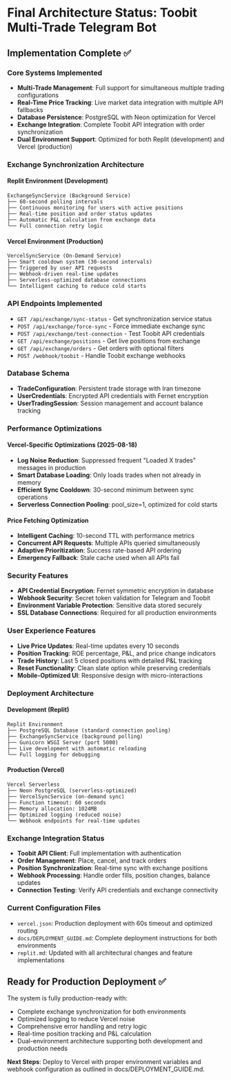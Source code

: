 # Final Architecture Status: Toobit Multi-Trade Telegram Bot

## Implementation Complete ✅

### Core Systems Implemented
- **Multi-Trade Management**: Full support for simultaneous multiple trading configurations
- **Real-Time Price Tracking**: Live market data integration with multiple API fallbacks
- **Database Persistence**: PostgreSQL with Neon optimization for Vercel
- **Exchange Integration**: Complete Toobit API integration with order synchronization
- **Dual Environment Support**: Optimized for both Replit (development) and Vercel (production)

### Exchange Synchronization Architecture

#### Replit Environment (Development)
```
ExchangeSyncService (Background Service)
├── 60-second polling intervals
├── Continuous monitoring for users with active positions
├── Real-time position and order status updates
├── Automatic P&L calculation from exchange data
└── Full connection retry logic
```

#### Vercel Environment (Production)
```
VercelSyncService (On-Demand Service)
├── Smart cooldown system (30-second intervals)
├── Triggered by user API requests
├── Webhook-driven real-time updates
├── Serverless-optimized database connections
└── Intelligent caching to reduce cold starts
```

### API Endpoints Implemented
- `GET /api/exchange/sync-status` - Get synchronization service status
- `POST /api/exchange/force-sync` - Force immediate exchange sync
- `POST /api/exchange/test-connection` - Test Toobit API credentials
- `GET /api/exchange/positions` - Get live positions from exchange
- `GET /api/exchange/orders` - Get orders with optional filters
- `POST /webhook/toobit` - Handle Toobit exchange webhooks

### Database Schema
- **TradeConfiguration**: Persistent trade storage with Iran timezone
- **UserCredentials**: Encrypted API credentials with Fernet encryption
- **UserTradingSession**: Session management and account balance tracking

### Performance Optimizations

#### Vercel-Specific Optimizations (2025-08-18)
- **Log Noise Reduction**: Suppressed frequent "Loaded X trades" messages in production
- **Smart Database Loading**: Only loads trades when not already in memory
- **Efficient Sync Cooldown**: 30-second minimum between sync operations
- **Serverless Connection Pooling**: pool_size=1, optimized for cold starts

#### Price Fetching Optimization
- **Intelligent Caching**: 10-second TTL with performance metrics
- **Concurrent API Requests**: Multiple APIs queried simultaneously
- **Adaptive Prioritization**: Success rate-based API ordering
- **Emergency Fallback**: Stale cache used when all APIs fail

### Security Features
- **API Credential Encryption**: Fernet symmetric encryption in database
- **Webhook Security**: Secret token validation for Telegram and Toobit
- **Environment Variable Protection**: Sensitive data stored securely
- **SSL Database Connections**: Required for all production environments

### User Experience Features
- **Live Price Updates**: Real-time updates every 10 seconds
- **Position Tracking**: ROE percentage, P&L, and price change indicators
- **Trade History**: Last 5 closed positions with detailed P&L tracking
- **Reset Functionality**: Clean slate option while preserving credentials
- **Mobile-Optimized UI**: Responsive design with micro-interactions

### Deployment Architecture

#### Development (Replit)
```
Replit Environment
├── PostgreSQL Database (standard connection pooling)
├── ExchangeSyncService (background polling)
├── Gunicorn WSGI Server (port 5000)
├── Live development with automatic reloading
└── Full logging for debugging
```

#### Production (Vercel)
```
Vercel Serverless
├── Neon PostgreSQL (serverless-optimized)
├── VercelSyncService (on-demand sync)
├── Function timeout: 60 seconds
├── Memory allocation: 1024MB
├── Optimized logging (reduced noise)
└── Webhook endpoints for real-time updates
```

### Exchange Integration Status
- **Toobit API Client**: Full implementation with authentication
- **Order Management**: Place, cancel, and track orders
- **Position Synchronization**: Real-time sync with exchange positions
- **Webhook Processing**: Handle order fills, position changes, balance updates
- **Connection Testing**: Verify API credentials and exchange connectivity

### Current Configuration Files
- `vercel.json`: Production deployment with 60s timeout and optimized routing
- `docs/DEPLOYMENT_GUIDE.md`: Complete deployment instructions for both environments
- `replit.md`: Updated with all architectural changes and feature implementations

## Ready for Production Deployment ✅

The system is fully production-ready with:
- Complete exchange synchronization for both environments
- Optimized logging to reduce Vercel noise
- Comprehensive error handling and retry logic
- Real-time position tracking and P&L calculation
- Dual-environment architecture supporting both development and production needs

**Next Steps**: Deploy to Vercel with proper environment variables and webhook configuration as outlined in docs/DEPLOYMENT_GUIDE.md.